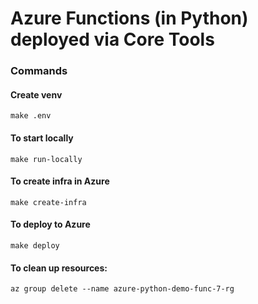 # Azure Functions (in Python) deployed via Core Tools

### Commands

#### Create venv

```commandline
make .env
```

#### To start locally

```commandline
make run-locally
```

#### To create infra in Azure

```commandline
make create-infra
```

#### To deploy to Azure

```commandline
make deploy
```

#### To clean up resources:
```commandline
az group delete --name azure-python-demo-func-7-rg
```
